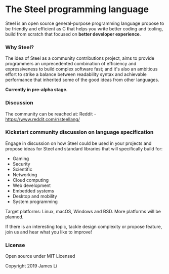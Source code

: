 # The Steel programming language

Steel is an open source general-purpose programming language propose to be friendly and efficient
as C that helps you write better coding and tooling, build from scratch that focused on **better developer experience**.

### Why Steel?
The idea of Steel as a community contributions project, aims to provide programmers an unprecedented combination of
efficiency and expressiveness to build complex software fast; and it's also an ambitious effort to strike a balance
between readability syntax and achievable performance that inherited some of the good ideas from other languages.</p>

**Currently in pre-alpha stage.**

### Discussion
The community can be reached at:
Reddit - https://www.reddit.com/r/steellang/

### Kickstart community discussion on language specification
Engage in discussion on how Steel could be used in your projects and propose ideas for Steel and 
standard libraries that will specifically build for:

- Gaming
- Security
- Scientific
- Networking
- Cloud computing
- Web development
- Embedded systems
- Desktop and mobility
- System programming

Target platforms: Linux, macOS, Windows and BSD. More platforms will be planned.

If there is an interesting topic, tackle design complexity or propose feature, join us and hear what you like to improve!

### License
Open source under MIT Licensed

Copyright 2019 James Li
